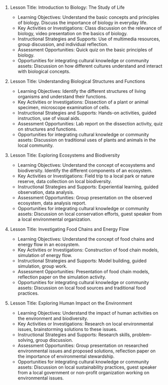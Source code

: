 1. Lesson Title: Introduction to Biology: The Study of Life
   - Learning Objectives: Understand the basic concepts and principles of biology. Discuss the importance of biology in everyday life.
   - Key Activities or Investigations: Class discussion on the relevance of biology, video presentation on the basics of biology.
   - Instructional Strategies and Supports: Use of multimedia resources, group discussion, and individual reflection.
   - Assessment Opportunities: Quick quiz on the basic principles of biology.
   - Opportunities for integrating cultural knowledge or community assets: Discussion on how different cultures understand and interact with biological concepts.

2. Lesson Title: Understanding Biological Structures and Functions
   - Learning Objectives: Identify the different structures of living organisms and understand their functions.
   - Key Activities or Investigations: Dissection of a plant or animal specimen, microscope examination of cells.
   - Instructional Strategies and Supports: Hands-on activities, guided instruction, use of visual aids.
   - Assessment Opportunities: Lab report on the dissection activity, quiz on structures and functions.
   - Opportunities for integrating cultural knowledge or community assets: Discussion on traditional uses of plants and animals in the local community.

3. Lesson Title: Exploring Ecosystems and Biodiversity
   - Learning Objectives: Understand the concept of ecosystems and biodiversity. Identify the different components of an ecosystem.
   - Key Activities or Investigations: Field trip to a local park or nature reserve, data collection on local biodiversity.
   - Instructional Strategies and Supports: Experiential learning, guided observation, data analysis.
   - Assessment Opportunities: Group presentation on the observed ecosystem, data analysis report.
   - Opportunities for integrating cultural knowledge or community assets: Discussion on local conservation efforts, guest speaker from a local environmental organization.

4. Lesson Title: Investigating Food Chains and Energy Flow
   - Learning Objectives: Understand the concept of food chains and energy flow in an ecosystem.
   - Key Activities or Investigations: Construction of food chain models, simulation of energy flow.
   - Instructional Strategies and Supports: Model building, guided simulation, group work.
   - Assessment Opportunities: Presentation of food chain models, reflection paper on the simulation activity.
   - Opportunities for integrating cultural knowledge or community assets: Discussion on local food sources and traditional food practices.

5. Lesson Title: Exploring Human Impact on the Environment
   - Learning Objectives: Understand the impact of human activities on the environment and biodiversity.
   - Key Activities or Investigations: Research on local environmental issues, brainstorming solutions to these issues.
   - Instructional Strategies and Supports: Research skills, problem-solving, group discussion.
   - Assessment Opportunities: Group presentation on researched environmental issues and proposed solutions, reflection paper on the importance of environmental stewardship.
   - Opportunities for integrating cultural knowledge or community assets: Discussion on local sustainability practices, guest speaker from a local government or non-profit organization working on environmental issues.